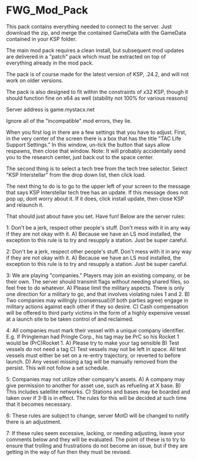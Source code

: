 FWG_Mod_Pack
============

This pack contains everything needed to connect to the server. Just download the zip, and merge the contained GameData
with the GameData contained in your KSP folder.

The main mod pack requires a clean install, but subsequent mod updates are delivered in a "patch" pack which must be extracted
on top of everything already in the mod pack.

The pack is of course made for the latest version of KSP, .24.2, and will not work on older versions.

The pack is also designed to fit within the constraints of x32 KSP, though it should function fine on x64 as well (stability not 100% for various reasons)

Server address is game.mystacx.net

Ignore all of the "incompatible" mod errors, they lie.

When you first log in there are a few settings that you have to adjust. First, in the very center of the screen there is a box that has the title "TAC Life Support Settings." In this window, un-tick the button that says allow respawns, then close that window. Note: It will probably accidentally send you to the research center, just back out to the space center.

The second thing is to select a tech tree from the tech tree selector. Select "KSP Interstellar" from the drop down list, then click load.

The next thing to do is to go to the upper left of your screen to the message that says KSP Interstellar tech tree has an update. If this message does not pop up, dont worry about it. If it does, click install update, then close KSP and relaunch it.

That should just about have you set. Have fun! Below are the server rules:

1: Don't be a jerk, respect other people's stuff. Don't mess with it in any way if they are not okay with it.
	A) Because we have an LS mod installed, the exception to this rule is to try and resupply a station. Just be super careful.

2: Don't be a jerk, respect other people's stuff. Don't mess with it in any way if they are not okay with it.
	A) Because we have an LS mod installed, the exception to this rule is to try and resupply a station. Just be super careful.
	
3: We are playing "companies." Players may join an existing company, or be their own. The server should transmit flags without needing shared files, so feel free to do whatever.
	A) Please limit the military aspects. There is only one direction for a military to go, and that involves violating rules 1 and 2.
	B) Two companies may willingly (consensual)(if both parties agree) engage in military actions against each other if they so desire.
	C) Cash compensation will be offered to third party victims in the form of a highly expensive vessel at a launch site to be taken control of and reclaimed.
		
4: All companies must mark their vessel with a unique company identifier. E.g. If Pringleman had Pringle Corp., his tag may be PrC so his Rocket 1 would be (PrC)Rocket 1.
	A) Please try to make your tag sensible
	B) Test vessels do not need a tag
	C) Test vessels may not be left in space. All test vessels must either be set on a re-entry trajectory, or reverted to before launch.
	D) Any vessel missing a tag will be manually removed from the persist. This will not follow a set schedule.
	
5: Companies may not utilize other company's assets.
	A) A company may give permission to another for asset use, such as refueling at X base.
	B) This includes satellite networks.
	C) Stations and bases may be boarded and taken over if 3-B is in effect. The rules for this will be decided at such time that it becomes necessary.
	
6: These rules are subject to change, server MotD will be changed to notify there is an adjustment.

7: If these rules seem excessive, lacking, or needing adjusting, leave your comments below and they will be evaluated. The point of these is to try to ensure that trolling and frustrations do not become an issue, but if they are getting in the way of fun then they must be revised.
